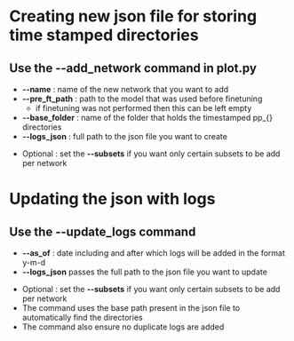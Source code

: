 # Creating new json file for storing time stamped directories 
## Use the **--add_network** command in plot.py 
- **--name** : name of the new network that you want to add 
- **--pre_ft_path** : path to the model that was used before finetuning
    * if finetuning was not performed then this can be left empty 
- **--base_folder** : name of the folder that holds the timestamped pp\_{} directories
- **--logs_json** : full path to the json file you want to create

* Optional : set the **--subsets** if you want only certain subsets to be add per network

# Updating the json with logs
## Use the **--update_logs** command 
- **--as_of** : date including and after which logs will be added in the format y-m-d
- **--logs_json** passes the full path to the json file you want to update

* Optional : set the **--subsets** if you want only certain subsets to be add per network
* The command uses the base path present in the json file to automatically find the directories 
* The command also ensure no duplicate logs are added
